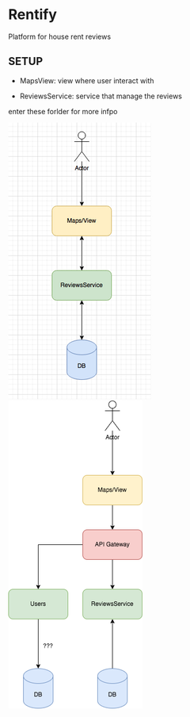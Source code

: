 # Rentify
Platform for house rent reviews

## SETUP
- MapsView:
view where user interact with

- ReviewsService:
service that manage the reviews

enter these forlder for more infpo

![Screenshot](imgs/arq.png)
![Screenshot](imgs/wAPIGAT.png)
